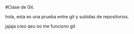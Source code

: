 #Clase de Git.


hola, esta es una prueba entre git y subidas de repositorios.

jajaja creo qeu no me funciono
git